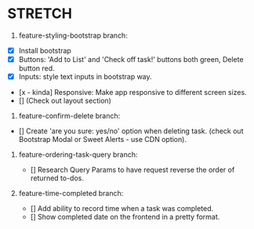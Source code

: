# STRETCH

1. feature-styling-bootstrap branch:

- [x] Install bootstrap
- [x] Buttons: 'Add to List' and 'Check off task!' buttons both green, Delete button red.
- [x] Inputs: style text inputs in bootstrap way.
- [x - kinda] Responsive: Make app responsive to different screen sizes.
- [] (Check out layout section)

1. feature-confirm-delete branch:

- [] Create 'are you sure: yes/no' option when deleting task. (check out Bootstrap Modal or Sweet Alerts - use CDN option).

1. feature-ordering-task-query branch:

   - [] Research Query Params to have request reverse the order of returned to-dos.

1. feature-time-completed branch:
   - [] Add ability to record time when a task was completed.
   - [] Show completed date on the frontend in a pretty format.
